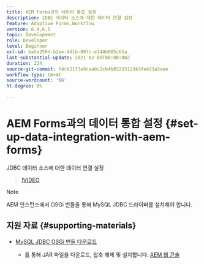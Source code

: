 ```yaml
---
title: AEM Forms과의 데이터 통합 설정
description: JDBC 데이터 소스에 대한 데이터 연결 설정
feature: Adaptive Forms,Workflow
version: 6.4,6.5
topic: Development
role: Developer
level: Beginner
exl-id: ba5a250d-b2ee-4d1b-807c-e144b805c61a
last-substantial-update: 2021-02-09T00:00:00Z
duration: 234
source-git-commit: f4c621f3a9caa8c2c64b8323312343fe421a5aee
workflow-type: tm+mt
source-wordcount: '66'
ht-degree: 0%

---
```


# AEM Forms과의 데이터 통합 설정 {#set-up-data-integration-with-aem-forms}

JDBC 데이터 소스에 대한 데이터 연결 설정

>[!VIDEO](https://video.tv.adobe.com/v/17724?quality=12&learn=on)

>[!NOTE]
>
>AEM 인스턴스에서 OSGi 번들을 통해 MySQL JDBC 드라이버를 설치해야 합니다.

## 지원 자료 {#supporting-materials}

* [MySQL JDBC OSGi 번들 다운로드](https://dev.mysql.com/downloads/connector/j/)

   * 를 통해 JAR 파일을 다운로드, 압축 해제 및 설치합니다. [AEM 웹 콘솔](http://localhost:4502/system/console/bundles)
